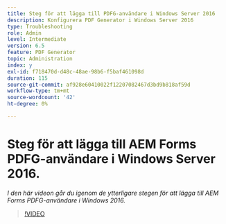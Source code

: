 ```yaml
---
title: Steg för att lägga till PDFG-användare i Windows Server 2016
description: Konfigurera PDF Generator i Windows Server 2016
type: Troubleshooting
role: Admin
level: Intermediate
version: 6.5
feature: PDF Generator
topic: Administration
index: y
exl-id: f718470d-d48c-48ae-98b6-f5baf461098d
duration: 115
source-git-commit: af928e60410022f12207082467d3bd9b818af59d
workflow-type: tm+mt
source-wordcount: '42'
ht-degree: 0%

---
```


# Steg för att lägga till AEM Forms PDFG-användare i Windows Server 2016.

*I den här videon går du igenom de ytterligare stegen för att lägga till AEM Forms PDFG-användare i Windows 2016.*

>[!VIDEO](https://video.tv.adobe.com/v/335479?quality=12&learn=on)
